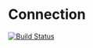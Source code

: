 Connection
==========
[![Build Status](https://travis-ci.org/Imhonet-ru/Connection.png?branch=master)](https://travis-ci.org/Imhonet-ru/Connection)
